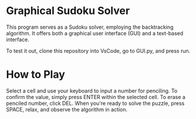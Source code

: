 # Graphical Sudoku Solver

This program serves as a Sudoku solver, employing the backtracking algorithm. It offers both a graphical user interface (GUI) and a text-based interface.

To test it out, clone this repository into VsCode, go to GUI.py, and press run.

# How to Play
Select a cell and use your keyboard to input a number for penciling. 
To confirm the value, simply press ENTER within the selected cell. 
To erase a penciled number, click DEL. 
When you're ready to solve the puzzle, press SPACE, relax, and observe the algorithm in action.
